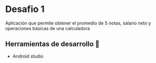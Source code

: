# Desafio 1
Aplicación que permite obtener el promedio de 5 notas, salario neto y operaciones básicas de una calculadora

## Herramientas de desarrollo 🧰
* Android studio

